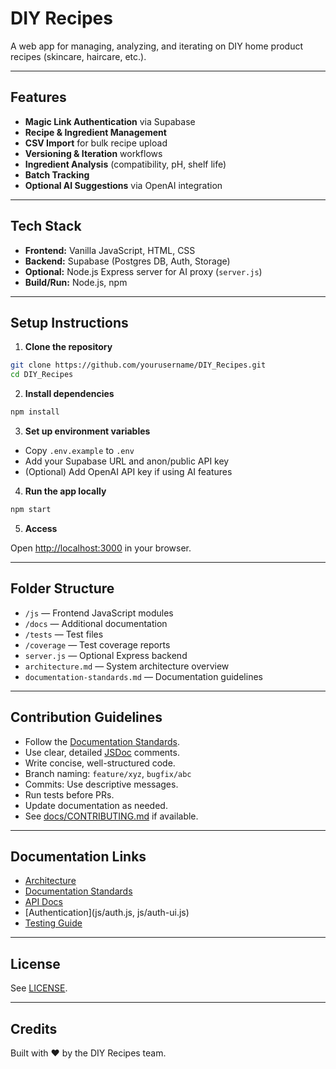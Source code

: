 # DIY Recipes

A web app for managing, analyzing, and iterating on DIY home product recipes (skincare, haircare, etc.).

---

## Features

- **Magic Link Authentication** via Supabase
- **Recipe & Ingredient Management**
- **CSV Import** for bulk recipe upload
- **Versioning & Iteration** workflows
- **Ingredient Analysis** (compatibility, pH, shelf life)
- **Batch Tracking**
- **Optional AI Suggestions** via OpenAI integration

---

## Tech Stack

- **Frontend:** Vanilla JavaScript, HTML, CSS
- **Backend:** Supabase (Postgres DB, Auth, Storage)
- **Optional:** Node.js Express server for AI proxy (`server.js`)
- **Build/Run:** Node.js, npm

---

## Setup Instructions

1. **Clone the repository**

```bash
git clone https://github.com/yourusername/DIY_Recipes.git
cd DIY_Recipes
```

2. **Install dependencies**

```bash
npm install
```

3. **Set up environment variables**

- Copy `.env.example` to `.env`
- Add your Supabase URL and anon/public API key
- (Optional) Add OpenAI API key if using AI features

4. **Run the app locally**

```bash
npm start
```

5. **Access**

Open [http://localhost:3000](http://localhost:3000) in your browser.

---

## Folder Structure

- `/js` — Frontend JavaScript modules
- `/docs` — Additional documentation
- `/tests` — Test files
- `/coverage` — Test coverage reports
- `server.js` — Optional Express backend
- `architecture.md` — System architecture overview
- `documentation-standards.md` — Documentation guidelines

---

## Contribution Guidelines

- Follow the [Documentation Standards](documentation-standards.md).
- Use clear, detailed [JSDoc](https://jsdoc.app/) comments.
- Write concise, well-structured code.
- Branch naming: `feature/xyz`, `bugfix/abc`
- Commits: Use descriptive messages.
- Run tests before PRs.
- Update documentation as needed.
- See [docs/CONTRIBUTING.md](docs/CONTRIBUTING.md) if available.

---

## Documentation Links

- [Architecture](architecture.md)
- [Documentation Standards](documentation-standards.md)
- [API Docs](js/api.js)
- [Authentication](js/auth.js, js/auth-ui.js)
- [Testing Guide](docs/TESTING.md)

---

## License

See [LICENSE](LICENSE).

---

## Credits

Built with ❤️ by the DIY Recipes team.